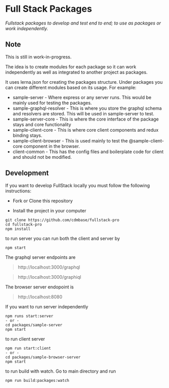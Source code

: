 # Full Stack Packages

*Fullstack packages to develop and test end to end; to use as packages or work independently.*

## Note

This is still in work-in-progress.

The idea is to create modules for each package so it can work independently as well as integrated to another project as packages. 

It uses lerna.json for creating the packages structure. Under packages you can create different modules based on its usage. For example:

- sample-server - Where express or any server runs. This would be mainly used for testing the packages.
- sample-graphql-resolver - This is where you store the graphql schema and resolvers are stored. This will be used in sample-server to test. 
- sample-server-core - This is where the core interface of the package stays and core functionality
- sample-client-core - This is where core client components and redux binding stays. 
- sample-client-browser - This is used mainly to test the @sample-client-core component in the browser.
- client-common - This has the config files and boilerplate code for client and should not be modified.


## Development

If you want to develop FullStack locally you must follow the following instructions:

* Fork or Clone this repository

* Install the project in your computer

```
git clone https://github.com/cdmbase/fullstack-pro
cd fullstack-pro
npm install
```
to run server
you can run both the client and server by 
```
npm start
```
The graphql server endpoints are
>http://localhost:3000/graphql

>http://localhost:3000/graphiql

The browser server endopoint is
>http://localhost:8080

If you want to run server independently
```
npm runs start:server 
- or -
cd packages/sample-server
npm start
```
to run client server
```
npm run start:client
- or -
cd packages/sample-browser-server
npm start
```
to run build with watch. Go to main directory and run
```
npm run build:packages:watch
```



